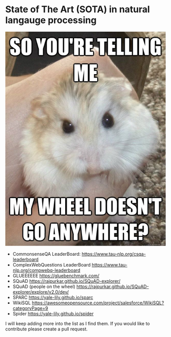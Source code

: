# State of The Art (SOTA) in natural langauge processing

![wheelofnlp](/wheel.jpeg)


- CommonsenseQA LeaderBoard: https://www.tau-nlp.org/csqa-leaderboard
- ComplexWebQuestions LeaderBoard https://www.tau-nlp.org/compwebq-leaderboard
- GLUEEEEEE https://gluebenchmark.com/
- SQuAD https://rajpurkar.github.io/SQuAD-explorer/
- SQuAD (people on the wheel) https://rajpurkar.github.io/SQuAD-explorer/explore/v2.0/dev/
- SPARC https://yale-lily.github.io/sparc
- WikiSQL https://awesomeopensource.com/project/salesforce/WikiSQL?categoryPage=9
- Spider https://yale-lily.github.io/spider

I will keep adding more into the list as I find them. If you would like to contribute please create a pull request.
